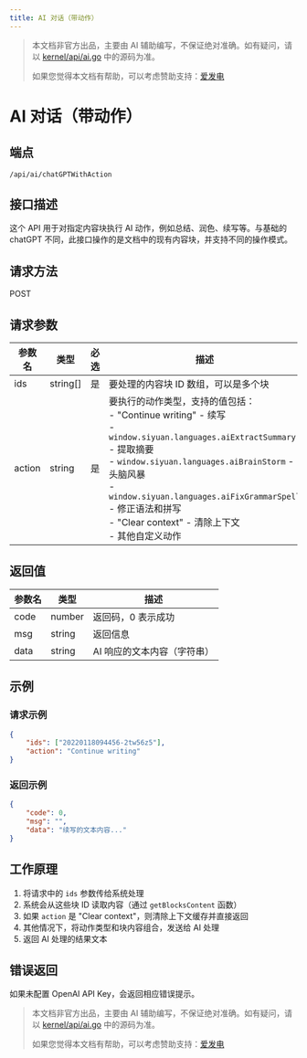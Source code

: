 ```yaml
---
title: AI 对话（带动作）
---
```

> 本文档非官方出品，主要由 AI 辅助编写，不保证绝对准确。如有疑问，请以 [kernel/api/ai.go](https://github.com/siyuan-note/siyuan/blob/master/kernel/api/ai.go) 中的源码为准。
> 
> 如果您觉得本文档有帮助，可以考虑赞助支持：[爱发电](https://afdian.com/a/leolee9086?tab=feed)

# AI 对话（带动作）

## 端点

`/api/ai/chatGPTWithAction`

## 接口描述

这个 API 用于对指定内容块执行 AI 动作，例如总结、润色、续写等。与基础的 chatGPT 不同，此接口操作的是文档中的现有内容块，并支持不同的操作模式。

## 请求方法

POST

## 请求参数

| 参数名 | 类型     | 必选 | 描述                                                         |
| ------ | -------- | ---- | ------------------------------------------------------------ |
| ids    | string[] | 是   | 要处理的内容块 ID 数组，可以是多个块                         |
| action | string   | 是   | 要执行的动作类型，支持的值包括：<br/>- "Continue writing" - 续写<br/>- `window.siyuan.languages.aiExtractSummary` - 提取摘要<br/>- `window.siyuan.languages.aiBrainStorm` - 头脑风暴<br/>- `window.siyuan.languages.aiFixGrammarSpell` - 修正语法和拼写<br/>- "Clear context" - 清除上下文<br/>- 其他自定义动作 |

## 返回值

| 参数名 | 类型   | 描述                         |
| ------ | ------ | ---------------------------- |
| code   | number | 返回码，0 表示成功           |
| msg    | string | 返回信息                     |
| data   | string | AI 响应的文本内容（字符串）  |

## 示例

### 请求示例

```json
{
    "ids": ["20220118094456-2tw56z5"],
    "action": "Continue writing"
}
```

### 返回示例

```json
{
    "code": 0,
    "msg": "",
    "data": "续写的文本内容..."
}
```

## 工作原理

1. 将请求中的 `ids` 参数传给系统处理
2. 系统会从这些块 ID 读取内容（通过 `getBlocksContent` 函数）
3. 如果 `action` 是 "Clear context"，则清除上下文缓存并直接返回
4. 其他情况下，将动作类型和块内容组合，发送给 AI 处理
5. 返回 AI 处理的结果文本

## 错误返回

如果未配置 OpenAI API Key，会返回相应错误提示。

> 本文档非官方出品，主要由 AI 辅助编写，不保证绝对准确。如有疑问，请以 [kernel/api/ai.go](https://github.com/siyuan-note/siyuan/blob/master/kernel/api/ai.go) 中的源码为准。
> 
> 如果您觉得本文档有帮助，可以考虑赞助支持：[爱发电](https://afdian.com/a/leolee9086?tab=feed)
